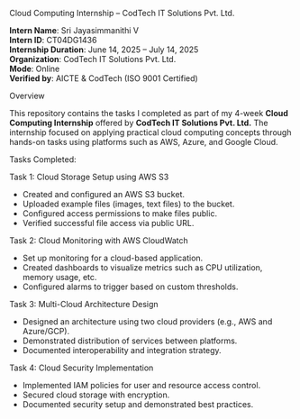 Cloud Computing Internship – CodTech IT Solutions Pvt. Ltd.

**Intern Name**: Sri Jayasimmanithi V  
**Intern ID**: CT04DG1436  
**Internship Duration**: June 14, 2025 – July 14, 2025  
**Organization**: CodTech IT Solutions Pvt. Ltd.  
**Mode**: Online  
**Verified by**: AICTE & CodTech (ISO 9001 Certified)

Overview

This repository contains the tasks I completed as part of my 4-week **Cloud Computing Internship** offered by **CodTech IT Solutions Pvt. Ltd.** The internship focused on applying practical cloud computing concepts through hands-on tasks using platforms such as AWS, Azure, and Google Cloud.

Tasks Completed:

Task 1: Cloud Storage Setup using AWS S3
- Created and configured an AWS S3 bucket.
- Uploaded example files (images, text files) to the bucket.
- Configured access permissions to make files public.
- Verified successful file access via public URL.

Task 2: Cloud Monitoring with AWS CloudWatch
- Set up monitoring for a cloud-based application.
- Created dashboards to visualize metrics such as CPU utilization, memory usage, etc.
- Configured alarms to trigger based on custom thresholds.

Task 3: Multi-Cloud Architecture Design
- Designed an architecture using two cloud providers (e.g., AWS and Azure/GCP).
- Demonstrated distribution of services between platforms.
- Documented interoperability and integration strategy.

Task 4: Cloud Security Implementation
- Implemented IAM policies for user and resource access control.
- Secured cloud storage with encryption.
- Documented security setup and demonstrated best practices.
